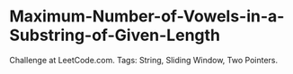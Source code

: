 # Maximum-Number-of-Vowels-in-a-Substring-of-Given-Length
Challenge at LeetCode.com. Tags: String, Sliding Window, Two Pointers.
